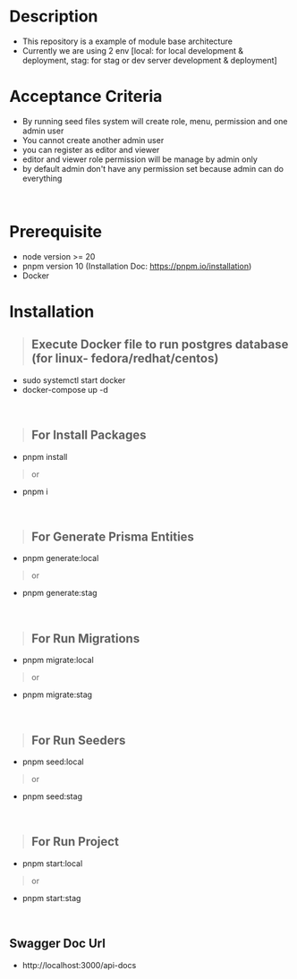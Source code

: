 # Description
- This repository is a example of module base architecture
- Currently we are using 2 env [local: for local development & deployment, stag: for stag or dev server development & deployment]

# Acceptance Criteria
- By running seed files system will create role, menu, permission and one admin user
- You cannot create another admin user
- you can register as editor and viewer
- editor and viewer role permission will be manage by admin only
- by default admin don't have any permission set because admin can do everything

<br>

# Prerequisite
- node version >= 20
- pnpm version 10 (Installation Doc: https://pnpm.io/installation)
- Docker

# Installation 

>## Execute Docker file to run postgres database (for linux- fedora/redhat/centos)
- sudo systemctl start docker
- docker-compose up -d 

<br>

>## For Install Packages
- pnpm install 
> or
- pnpm i 

<br>

>## For Generate Prisma Entities
- pnpm generate:local
> or
- pnpm generate:stag

<br>

>## For Run Migrations
- pnpm migrate:local 
> or 
- pnpm migrate:stag

<br>

>## For Run Seeders
- pnpm seed:local
> or 
- pnpm seed:stag

<br>

>## For Run Project
- pnpm start:local
> or 
- pnpm start:stag 

<br>

## Swagger Doc Url
- http://localhost:3000/api-docs